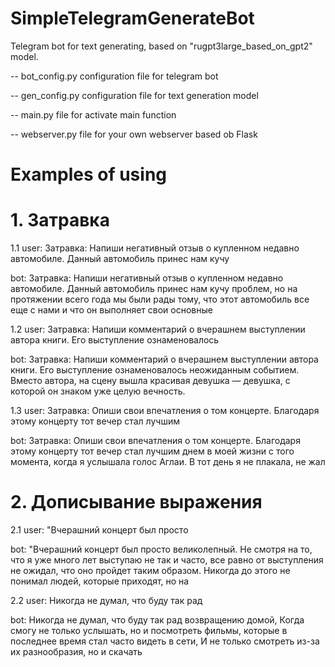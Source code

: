 # SimpleTelegramGenerateBot
Telegram bot for text generating, based on "rugpt3large_based_on_gpt2" model.

-- bot_config.py  configuration file for telegram bot

-- gen_config.py  configuration file for text generation model

-- main.py  file for activate main function

-- webserver.py  file for your own webserver based ob Flask


# Examples of using

# 1. Затравка

1.1
user: Затравка: Напиши негативный отзыв о купленном недавно автомобиле. 
Данный автомобиль принес нам кучу

bot: Затравка: Напиши негативный отзыв о купленном недавно автомобиле. 
Данный автомобиль принес нам кучу проблем, но на протяжении всего года мы были рады тому, что этот автомобиль все еще с нами и что он выполняет свои основные

1.2
user: Затравка: Напиши комментарий о вчерашнем выступлении автора книги.
Его выступление ознаменовалось

bot: Затравка: Напиши комментарий о вчерашнем выступлении автора книги.
Его выступление ознаменовалось неожиданным событием. Вместо автора, на сцену вышла красивая девушка — девушка, с которой он знаком уже целую вечность.

1.3
user: Затравка: Опиши свои впечатления о том концерте.
Благодаря этому концерту тот вечер стал лучшим

bot: Затравка: Опиши свои впечатления о том концерте.
Благодаря этому концерту тот вечер стал лучшим днем в моей жизни с того момента, когда я услышала голос Аглаи. В тот день я не плакала, не жал


# 2. Дописывание выражения

2.1
user: "Вчерашний концерт был просто

bot: "Вчерашний концерт был просто великолепный. Не смотря на то, что я уже много лет выступаю не так и часто, все равно от выступления не ожидал, что оно пройдет таким образом. Никогда до этого не понимал людей, которые приходят, но на

2.2
user: Никогда не думал, что буду так рад

bot: Никогда не думал, что буду так рад возвращению домой,
Когда смогу не только услышать, но и посмотреть фильмы,
которые в последнее время стал часто видеть в сети,
И не только смотреть из-за их разнообразия, но и скачать
